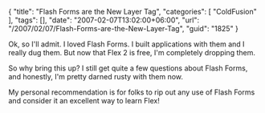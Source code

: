 {
	"title": "Flash Forms are the New Layer Tag",
	"categories": [
		"ColdFusion"
	],
	"tags": [],
	"date": "2007-02-07T13:02:00+06:00",
	"url": "/2007/02/07/Flash-Forms-are-the-New-Layer-Tag",
	"guid": "1825"
}

Ok, so I'll admit. I loved Flash Forms. I built applications with them and I really dug them. But now that Flex 2 is free, I'm completely dropping them. 

So why bring this up? I still get quite a few questions about Flash Forms, and honestly, I'm pretty darned rusty with them now. 

My personal recommendation is for folks to rip out any use of Flash Forms and consider it an excellent way to learn Flex!